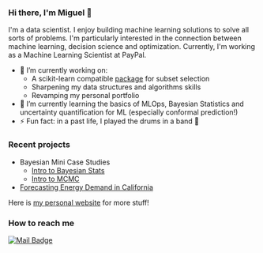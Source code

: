 ### Hi there, I'm Miguel 👋

I'm a data scientist. I enjoy building machine learning solutions to solve all sorts of problems. I'm particularly interested in the connection between machine learning, decision science and optimization. Currently, I'm working as a Machine Learning Scientist at PayPal.

- 🔭 I’m currently working on:
  - A scikit-learn compatible [package](https://github.com/miguelfmc/sklearn-discretefirstorder) for subset selection
  - Sharpening my data structures and algorithms skills
  - Revamping my personal portfolio
- 🌱 I’m currently learning the basics of MLOps, Bayesian Statistics and uncertainty quantification for ML (especially conformal prediction!)
- ⚡ Fun fact: in a past life, I played the drums in a band 🥁

<!-- I also write about non-data related topics in my blog -->

### Recent projects

* Bayesian Mini Case Studies
  * [Intro to Bayesian Stats](https://miguelfmc.github.io/projects/LogisticRegression-Part1.html)
  * [Intro to MCMC](https://miguelfmc.github.io/projects/LogisticRegression-Part2.html)
* [Forecasting Energy Demand in California](https://miguelfmc.github.io/projects/1_CaliforniaEnergyDemandEDA.html)

Here is [my personal website](https://miguelfmc.github.io/) for more stuff!

### How to reach me

<a href="mailto:miguelfm95@gmail.com">
    <img src="https://img.shields.io/badge/Gmail-D14836?style=for-the-badge&logo=gmail&logoColor=white" alt="Mail Badge"/>
</a>
